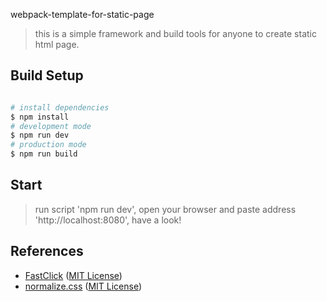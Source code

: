 webpack-template-for-static-page

>this is a simple framework and build tools for anyone to create static html page.

## Build Setup

``` bash

# install dependencies
$ npm install
# development mode
$ npm run dev
# production mode
$ npm run build

```

## Start
> run script 'npm run dev', open your browser and paste address 'http://localhost:8080', have a look!

## References
* [FastClick](https://github.com/ftlabs/fastclick) ([MIT License](https://github.com/ftlabs/fastclick/blob/master/LICENSE))
* [normalize.css](https://github.com/necolas/normalize.css) ([MIT License](https://github.com/necolas/normalize.css/blob/master/LICENSE.md))